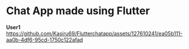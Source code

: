 # **Chat App made using Flutter** <br/>
**User1** <br/>
https://github.com/Kasiru69/Flutterchatapp/assets/127610241/ea05b111-aa0b-4df6-95cd-1750c122afad
